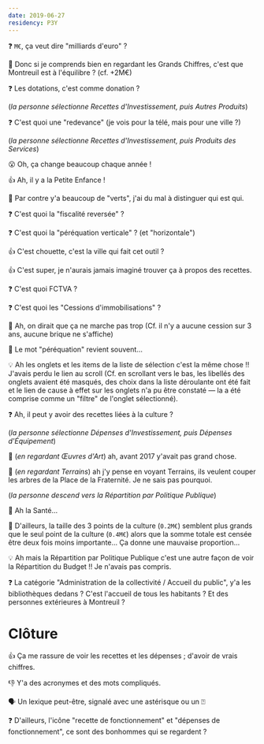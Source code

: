 ```yaml
---
date: 2019-06-27
residency: P3Y
---
```


❓ `M€`, ça veut dire "milliards d'euro" ?

💭 Donc si je comprends bien en regardant les Grands Chiffres, c'est que Montreuil est à l'équilibre ? (cf. +2M€)

❓ Les dotations, c'est comme donation ?

(_la personne sélectionne Recettes d'Investissement, puis Autres Produits_)

❓ C'est quoi une "redevance" (je vois pour la télé, mais pour une ville ?)

(_la personne sélectionne Recettes d'Investissement, puis Produits des Services_)

😮 Oh, ça change beaucoup chaque année !

👍 Ah, il y a la Petite Enfance !

🤔 Par contre y'a beaucoup de "verts", j'ai du mal à distinguer qui est qui.

❓ C'est quoi la "fiscalité reversée" ?

❓ C'est quoi la "péréquation verticale" ? (et "horizontale")

👍 C'est chouette, c'est la ville qui fait cet outil ?

👍 C'est super, je n'aurais jamais imaginé trouver ça à propos des recettes.

❓ C'est quoi FCTVA ?

❓ C'est quoi les "Cessions d'immobilisations" ?

🤔 Ah, on dirait que ça ne marche pas trop (Cf. il n'y a aucune cession sur 3 ans, aucune brique ne s'affiche)

💭 Le mot "péréquation" revient souvent…

💡 Ah les onglets et les items de la liste de sélection c'est la même chose !!
J'avais perdu le lien au scroll (Cf. en scrollant vers le bas, les libellés des onglets avaient été masqués, des choix dans la liste déroulante ont été fait et le lien de cause à effet sur les onglets n'a pu être constaté — la a été comprise comme un "filtre" de l'onglet sélectionné).

❓ Ah, il peut y avoir des recettes liées à la culture ?

(_la personne sélectionne Dépenses d'Investissement, puis Dépenses d'Équipement_)

💭 (_en regardant Œuvres d'Art_) ah, avant 2017 y'avait pas grand chose.

💭 (_en regardant Terrains_) ah j'y pense en voyant Terrains, ils veulent couper les arbres de la Place de la Fraternité. Je ne sais pas pourquoi.

(_la personne descend vers la Répartition par Politique Publique_)

🤔 Ah la Santé…

🤔 D'ailleurs, la taille des 3 points de la culture (`0.2M€`) semblent plus grands que le seul point de la culture (`0.4M€`) alors que la somme totale est censée être deux fois moins importante… Ça donne une mauvaise proportion…

💡 Ah mais la Répartition par Politique Publique c'est une autre façon de voir la Répartition du Budget !! Je n'avais pas compris.

❓ La catégorie "Administration de la collectivité / Accueil du public", y'a les bibliothèques dedans ? C'est l'accueil de tous les habitants ? Et des personnes extérieures à Montreuil ?

# Clôture

👍 Ça me rassure de voir les recettes et les dépenses ; d'avoir de vrais chiffres.

👎 Y'a des acronymes et des mots compliqués.

🗣 Un lexique peut-être, signalé avec une astérisque ou un ⍰

❓ D'ailleurs, l'icône "recette de fonctionnement" et "dépenses de fonctionnement", ce sont des bonhommes qui se regardent ?
